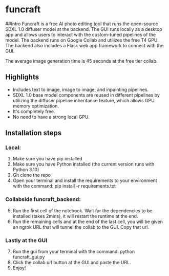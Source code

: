 # funcraft

##Intro
Funcraft is a free AI photo editing tool that runs the open-source SDXL 1.0 diffuser model at the backend. The GUI runs locally as a desktop app and allows users to interact with the custom-tuned pipelines of the model. The backend runs on Google Collab and utilizes the free T4 GPU. The backend also includes a Flask web app framework to connect with the GUI.

The average image generation time is 45 seconds at the free tier collab.

## Highlights
- Includes text to image, image to image, and inpainting pipelines.
- SDXL 1.0 base model components are reused in different pipelines by utilizing the diffuser pipeline inheritance feature, which allows GPU memory optimization.
- It's completely free.
- No need to have a strong local GPU.
  
## Installation steps
### Local:
1. Make sure you have pip installed
2. Make sure you have Python installed (the current version runs with Python 3.10)
3. Git clone the repo
4. Open your terminal and install the requirements to your environment with the command: pip install -r requirements.txt 

### Collabside funcraft_backend:
5. Run the first cell of the notebook. Wait for the dependencies to be installed (takes 2mins), it will restart the runtime at the end.
6. Run the remaining cells and at the end of the last cell, you will be given an ngrok URL that will tunnel the collab to the GUI. Copy that url.

### Lastly at the GUI 
7. Run the gui from your terminal with the command: python funcraft_gui.py
8. Click the collab url button at the GUI and paste the URL.
9. Enjoy!


